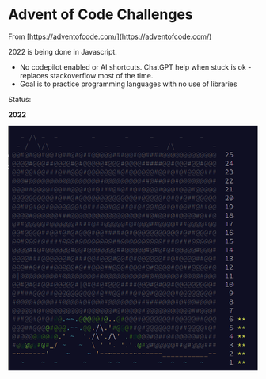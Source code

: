 # Advent of Code Challenges

From [https://adventofcode.com/](https://adventofcode.com/)

2022 is being done in Javascript.

* No codepilot enabled or AI shortcuts. ChatGPT help when stuck is ok - replaces stackoverflow most of the time.
* Goal is to practice programming languages with no use of libraries

Status:

**2022**

![Status](2022/Status.png)



